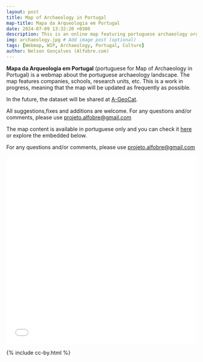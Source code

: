 ```yaml
---
layout: post
title: Map of Archaeology in Portugal
map-title: Mapa da Arqueologia em Portugal
date: 2024-07-09 13:32:20 +0300
description: This is an online map featuring portuguese archaeology organizations. # Add post description (optional)
img: archaeology.jpg # Add image post (optional)
tags: [Webmap, WIP, Archaeology, Portugal, Culture]
author: Nelson Gonçalves (Alfobre.com) 
---
```


**Mapa da Arqueologia em Portugal** (portuguese for Map of Archaeology in Portugal) is a webmap about the portuguese archaeology landscape. The map features companies, schools, research units, etc. This is a work in progress, meaning that the map will be updated as frequently as possible.

In the future, the dataset will be shared at [A-GeoCat](https://a-geocat.alfobre.com/).

All suggestions,fixes and additions are welcome. For any questions and/or comments, please use projeto.alfobre@gmail.com
 
The map content is available in portuguese only and you can check it [here](https://umap.openstreetmap.fr/en/map/mapa-da-arqueologia-em-portugal_1092410) or explore the embedded below.

For any questions and/or comments, please use projeto.alfobre@gmail.com

<iframe width="100%" height="500px" frameborder="0" allowfullscreen allow="geolocation" src="//umap.openstreetmap.fr/en/map/mapa-da-arqueologia-em-portugal_1092410?scaleControl=false&miniMap=false&scrollWheelZoom=true&zoomControl=false&editMode=disabled&moreControl=true&searchControl=null&tilelayersControl=null&embedControl=false&datalayersControl=true&onLoadPanel=undefined&captionBar=false&captionMenus=true&measureControl=false&fullscreenControl=null&editinosmControl=false"></iframe>


{% include cc-by.html %}


